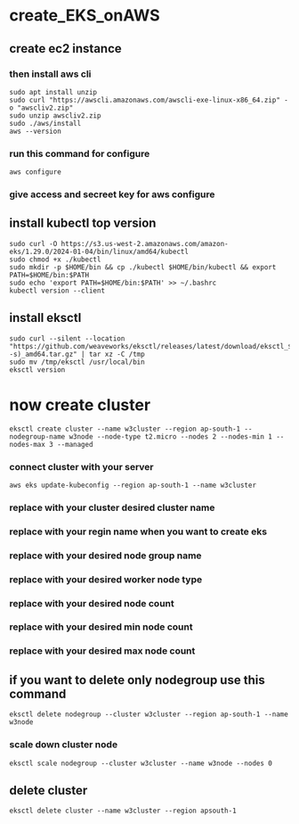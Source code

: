 # create_EKS_onAWS

## create ec2 instance 

### then install aws cli 

```
sudo apt install unzip 
sudo curl "https://awscli.amazonaws.com/awscli-exe-linux-x86_64.zip" -o "awscliv2.zip"
sudo unzip awscliv2.zip
sudo ./aws/install
aws --version 
```

### run this command for configure

```
aws configure
```
### give access and secreet key for aws configure 

## install kubectl top version 

```
sudo curl -O https://s3.us-west-2.amazonaws.com/amazon-eks/1.29.0/2024-01-04/bin/linux/amd64/kubectl
sudo chmod +x ./kubectl
sudo mkdir -p $HOME/bin && cp ./kubectl $HOME/bin/kubectl && export PATH=$HOME/bin:$PATH
sudo echo 'export PATH=$HOME/bin:$PATH' >> ~/.bashrc
kubectl version --client
```

## install eksctl

```
sudo curl --silent --location "https://github.com/weaveworks/eksctl/releases/latest/download/eksctl_$(uname -s)_amd64.tar.gz" | tar xz -C /tmp
sudo mv /tmp/eksctl /usr/local/bin
eksctl version
```

# now create cluster 

```
eksctl create cluster --name w3cluster --region ap-south-1 --nodegroup-name w3node --node-type t2.micro --nodes 2 --nodes-min 1 --nodes-max 3 --managed
```
### connect cluster with your server 
```
aws eks update-kubeconfig --region ap-south-1 --name w3cluster
```

### replace with your cluster desired cluster name 
### replace with your regin name when you want to create eks 
### replace with your desired node group name 
### replace with your desired worker node type 
### replace with your desired node count 
### replace with your desired min node count 
### replace with your desired max node count

## if you want to delete only nodegroup use this command 
```
eksctl delete nodegroup --cluster w3cluster --region ap-south-1 --name w3node
```

### scale down cluster node 
```
eksctl scale nodegroup --cluster w3cluster --name w3node --nodes 0
```


## delete cluster 

```
eksctl delete cluster --name w3cluster --region apsouth-1
```


